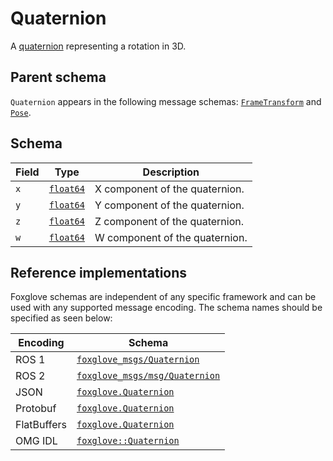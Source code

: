 # Quaternion

A [quaternion](https://eater.net/quaternions) representing a rotation in 3D.

## Parent schema

<!--TODO: Link missing documentation when available-->
`Quaternion` appears in the following message schemas: [`FrameTransform`]() and [`Pose`](./pose.md).


## Schema 

| Field | Type                         | Description                            |
|-------|-------------------------------|---------------------------------------|
| `x`   | [`float64`](#)                | X component of the quaternion.        |
| `y`   | [`float64`](#)                | Y component of the quaternion.        |
| `z`   | [`float64`](#)                | Z component of the quaternion.        |
| `w`   | [`float64`](#)                | W component of the quaternion.        |


## Reference implementations

Foxglove schemas are independent of any specific framework and can be used with any supported message encoding. The schema names should be specified as seen below:

| Encoding     | Schema                                   |
|--------------|------------------------------------------|
| ROS 1        | [`foxglove_msgs/Quaternion`](https://docs.ros.org/en/noetic/api/geometry_msgs/html/msg/Quaternion.html)          |
| ROS 2        | [`foxglove_msgs/msg/Quaternion`](https://docs.ros2.org/galactic/api/geometry_msgs/msg/Quaternion.html)      |
| JSON         | [`foxglove.Quaternion`](https://github.com/foxglove/foxglove-sdk/blob/main/schemas/jsonschema/Quaternion.json)        |
| Protobuf     | [`foxglove.Quaternion`](https://github.com/foxglove/foxglove-sdk/blob/main/schemas/proto/foxglove/Quaternion.proto)   |
| FlatBuffers  | [`foxglove.Quaternion`](https://github.com/foxglove/foxglove-sdk/blob/main/schemas/flatbuffer/Quaternion.fbs)         |
| OMG IDL      | [`foxglove::Quaternion`](https://github.com/foxglove/foxglove-sdk/blob/main/schemas/omgidl/foxglove/Quaternion.idl)   |
